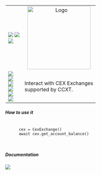 

<br>
  <table style="border: 1px solid transparent">
    <tr>
      <td>
  <a href="https://talkytrader.github.io/wiki/"><img src="https://img.shields.io/badge/Wiki-%23000000.svg?style=for-the-badge&logo=wikipedia&logoColor=white"></a>
  <a href="https://github.com/mraniki/tt/"><img src="https://img.shields.io/badge/github-%23000000.svg?style=for-the-badge&logo=github&logoColor=white"></a><br>
  <a href="https://hub.docker.com/r/mraniki/tt"><img src="https://img.shields.io/docker/pulls/mraniki/tt?style=for-the-badge"></a>
  <br>
      </td>
      <td align="center"><img width="200" alt="Logo" src="https://github.com/mraniki/cefi/blob/main/docs/_static/logo-full.png"></td>
    </tr>
    <tr>
      <td>
        <a href="https://pypi.org/project/cefi/"><img src="https://img.shields.io/pypi/v/cefi?style=for-the-badge&logo=PyPI&logoColor=white"></a><br>
        <a href="https://pypi.org/project/cefi/"><img src="https://img.shields.io/pypi/dm/cefi?style=for-the-badge&logo=PyPI&logoColor=white&label=pypi&labelColor=grey"></a><br>
        <a href="https://github.com/mraniki/cefi/"><img src="https://img.shields.io/github/actions/workflow/status/mraniki/cefi/%F0%9F%91%B7Flow.yml?style=for-the-badge&logo=GitHub&logoColor=white"></a><br>
    <a href="https://talky.readthedocs.io/"><img src="https://talky.readthedocs.io/projects/cex/badge/?version=latest&style=for-the-badge"></a><br>
    <a href="https://codebeat.co/projects/github-com-mraniki-cefi-main"><img src="https://codebeat.co/badges/6aecf822-ea11-499c-80d9-37cd3f35b923"/></a><br>
    <a href="https://codecov.io/gh/mraniki/cefi"> <img src="https://codecov.io/gh/mraniki/cefi/branch/main/graph/badge.svg?token=BTIoKrcXNq"/></a><br>
      </td>
      <td align="left"> 
        Interact with CEX Exchanges<br>
        supported by CCXT.
      </td>
    </tr>
  </table>

  <h5>How to use it</h5>
  <pre>
  <code>
      cex = CexExchange()
      await cex.get_account_balance()
  </code>
  </pre>


  <h5>Documentation</h5>
  <a href="https://talky.readthedocs.io/projects/cefi/en/latest/"><img src="https://img.shields.io/badge/Documentation-000000?style=for-the-badge&logo=readthedocs&logoColor=white"></a><br>

